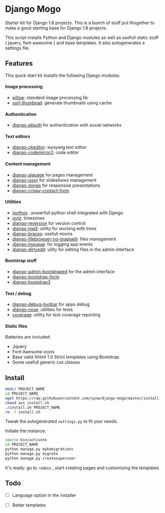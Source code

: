 # Django Mogo

Starter kit for Django 1.8 projects. This is a bunch of stuff put thogether to make a good starting base for Django 1.8 projects.

This script installs Python and Django modules as well as usefull static stuff ( jquery, font-awesome ) and base templates. It also autogenerates a settings file.

## Features

This quick start kit installs the following Django modules:

#### Image processing

- [pillow](https://github.com/python-pillow/Pillow): standard image processing lib
- [sorl-thumbnail](https://github.com/mariocesar/sorl-thumbnail): generate thumbnails using cache

#### Authentication

- [django-allauth](https://github.com/pennersr/django-allauth) for authentication with social networks

#### Text editors

- [django-ckeditor](https://github.com/django-ckeditor/django-ckeditor): wysywig text editor
- [django-codemirror2](https://github.com/sk1p/django-codemirror2): code editor

#### Content management

- [django-alapage](https://github.com/synw/django-alapage) for pages management
- [django-jssor](https://github.com/synw/django-jssor) for slideshows management
- [django-zongo](https://github.com/synw/django-zongo) for responsive presentations
- [django-crispy-contact-form](https://github.com/dlancer/django-crispy-contact-form)

#### Utilities

- [ipython](http://ipython.org/) : powerfull python shell integrated with Django
- [pytz](http://pytz.sourceforge.net/): timezones
- [django-reversion](https://github.com/etianen/django-reversion) for version control
- [django-mptt](https://github.com/django-mptt/django-mptt): utility for working with trees
- [django-braces](https://github.com/brack3t/django-braces): usefull mixins
- [django-filebrowser-no-grappelli](https://github.com/smacker/django-filebrowser-no-grappelli): files management
- [django-mqueue](https://github.com/synw/django-mqueue): for logging app events 
- [django-dirtyedit](https://github.com/synw/django-dirtyedit): uility for editing files in the admin interface

#### Bootstrap stuff

- [django-admin-bootstraped](https://github.com/django-admin-bootstrapped/django-admin-bootstrapped) for the admin interface
- [django-bootstrap-form](https://github.com/tzangms/django-bootstrap-form)
- [django-bootstrap3](https://github.com/dyve/django-bootstrap3)

#### Test / debug

- [django-debug-toolbar](https://github.com/django-debug-toolbar/django-debug-toolbar) for apps debug
- [django-nose](https://github.com/django-nose/django-nose): utilities for tests
- [coverage](https://bitbucket.org/ned/coveragepy): utility for test coverage reporting

#### Static files

Batteries are included:

- Jquery
- Font Awesome icons
- Base valid Xhtml 1.0 Strict templates using Bootstrap.
- Some usefull generic css classes

## Install

  ```bash
mkdir PROJECT_NAME
cd PROJECT_NAME
wget https://raw.githubusercontent.com/synw/django-mogo/master/install.sh
chmod a+x install.sh
./install.sh PROJECT_NAME
rm -f install.sh
  ```

Tweak the autogenerated `settings.py` to fit your needs.

Initiate the instance:

  ```bash
source bin/activate
cd PROJECT_NAME
python manage.py makemigrations
python manage.py migrate
python manage.py createsuperuser
  ```

It's ready: go to `/admin` , start creating pages and customizing the templates

## Todo

- [ ] Language option in the installer
- [ ] Better templates





